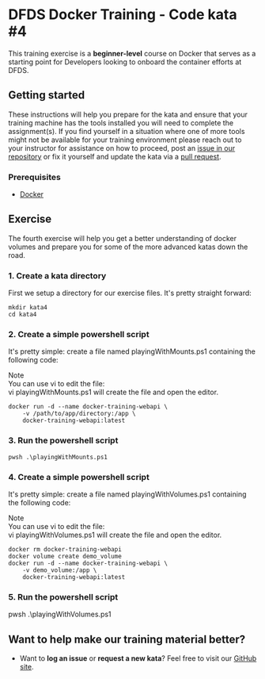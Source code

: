 DFDS Docker Training - Code kata #4
======================================

This training exercise is a **beginner-level** course on Docker that serves as a starting point for Developers looking to onboard the container efforts at DFDS. 

## Getting started
These instructions will help you prepare for the kata and ensure that your training machine has the tools installed you will need to complete the assignment(s). If you find yourself in a situation where one of more tools might not be available for your training environment please reach out to your instructor for assistance on how to proceed, post an [issue in our repository](https://github.com/dfds/dojo/issues) or fix it yourself and update the kata via a [pull request](https://github.com/dfds/dojo/pulls).

### Prerequisites
* [Docker](https://www.docker.com/get-started)

## Exercise
The fourth exercise will help you get a better understanding of docker volumes and prepare you for some of the more advanced katas down the road.

### 1. Create a kata directory
First we setup a directory for our exercise files. It's pretty straight forward:

```
mkdir kata4
cd kata4
```

### 2. Create a simple powershell script
It's pretty simple: create a file named playingWithMounts.ps1 containing the following code:

Note <br/> You can use vi to edit the file: <br/> vi playingWithMounts.ps1 will create the file and open the editor.

```
docker run -d --name docker-training-webapi \
    -v /path/to/app/directory:/app \
    docker-training-webapi:latest
```

### 3. Run the powershell script
    pwsh .\playingWithMounts.ps1

### 4. Create a simple powershell script
It's pretty simple: create a file named playingWithVolumes.ps1 containing the following code:

Note <br/> You can use vi to edit the file: <br/> vi playingWithVolumes.ps1 will create the file and open the editor.

```
docker rm docker-training-webapi
docker volume create demo_volume
docker run -d --name docker-training-webapi \
    -v demo_volume:/app \
    docker-training-webapi:latest
```

### 5. Run the powershell script
pwsh .\playingWithVolumes.ps1

## Want to help make our training material better?
 * Want to **log an issue** or **request a new kata**? Feel free to visit our [GitHub site](https://github.com/dfds/dojo/issues).
 